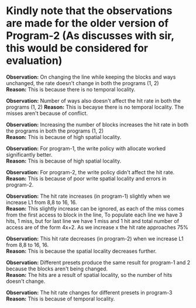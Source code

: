 # Kindly note that the observations are made for the older version of Program-2 (As discusses with sir, this would be considered for evaluation)

**Observation:** On changing the line while keeping the blocks and ways unchanged, the rate doesn't change in both the programs (1, 2)		
**Reason:** This is because there is no temporal locality.

**Observation:** Number of ways also doesn't affect the hit rate in both the programs (1, 2)
**Reason:** This is becayse there is no temporal locality. The misses aren't because of conflict.

**Observation:** Increasing the number of blocks increases the hit rate in both the programs in both the programs (1, 2)		
**Reason:** This is because of high spatial locality.

**Observation:** For program-1, the write policy with allocate worked significantly better.		
**Reason:** This is because of high spatial locality.

**Observation:** For program-2, the write policy didn't affect the hit rate.		
**Reason:** This is because of poor write spatial locality and errors in program-2.

**Observation:** The hit rate increases (in program-1) slightly when we increase L1 from 8,8 to 16, 16.		
**Reason:** This slightly increase can be ignored, as each of the miss comes from the first access to block in the line, To populate each line we have 3 hits, 1 miss, but for last line we have 1 miss and 1 hit and total number of access are of the form 4x+2. As we increase x the hit rate approaches 75%

**Observation:** This hit rate decreases (in program-2) when we increase L1 from 8,8 to 16, 16. 		
**Reason:** This is because the spatial locality decreases further.

**Observation:** Different presets produce the same result for program-1 and 2 because the blocks aren't being changed.		
**Reason:** The hits are a result of spatial locality, so the number of hits doesn't change.

**Observation:** The hit rate changes for different presets in program-3		
**Reason:** This is because of temporal locality.


